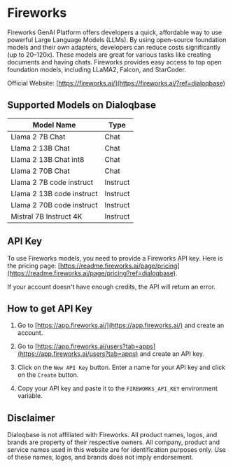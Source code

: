# Fireworks

Fireworks GenAI Platform offers developers a quick, affordable way to use powerful Large Language Models (LLMs). By using open-source foundation models and their own adapters, developers can reduce costs significantly (up to 20–120x). These models are great for various tasks like creating documents and having chats. Fireworks provides easy access to top open foundation models, including LLaMA2, Falcon, and StarCoder.

Official Website: [https://fireworks.ai/](https://fireworks.ai/?ref=dialoqbase)

## Supported Models on Dialoqbase

| Model Name | Type |
| --- | --- |
| Llama 2 7B Chat | Chat |
| Llama 2 13B Chat | Chat |
| Llama 2 13B Chat int8 | Chat |
| Llama 2 70B Chat | Chat |
| Llama 2 7B code instruct | Instruct |
| Llama 2 13B code instruct | Instruct |
| Llama 2 70B code instruct | Instruct |
| Mistral 7B Instruct 4K | Instruct |

## API Key

To use Fireworks models, you need to provide a Fireworks API key. Here is the pricing page: [https://readme.fireworks.ai/page/pricing](https://readme.fireworks.ai/page/pricing?ref=dialoqbase).

If your account doesn't have enough credits, the API will return an error.


## How to get API Key

1. Go to [https://app.fireworks.ai/](https://app.fireworks.ai/) and create an account.


2. Go to [https://app.fireworks.ai/users?tab=apps](https://app.fireworks.ai/users?tab=apps) and create an API key.

3. Click on the `New API Key` button. Enter a name for your API key and click on the `Create` button.

4. Copy your API key and paste it to the `FIREWORKS_API_KEY` environment variable.

## Disclaimer

Dialoqbase is not affiliated with Fireworks. All product names, logos, and brands are property of their respective owners. All company, product and service names used in this website are for identification purposes only. Use of these names, logos, and brands does not imply endorsement.